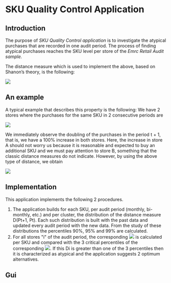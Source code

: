 # SKU Quality Control Application

## Introduction

The purpose of _SKU Quality Control application_ is to investigate the atypical purchases that are
recorded in one audit period.
The process of finding atypical purchases reaches the SKU level per store
of the _Emrc Retail Audit sample._

The distance measure which is used to implement the above, based on Shanon’s theory, is the
following:

<img src="https://latex.codecogs.com/gif.latex?%5Ctext%7B%20%7DD%28P_%7Bt&plus;1%7D%2CP_t%29%3DP_%7Bt&plus;1%7D%5Ccdot%5Cln%28P_%7Bt&plus;1%7D/P_t%29&plus;P_t-P_%7Bt&plus;1%7D%5Ctext%7B%20%7D" />

## An example

A typical example that describes this property is the following:
We have 2 stores where the purchases for the same SKU in 2 consecutive periods are

<img src="https://latex.codecogs.com/gif.latex?%5Ctext%7Bstore%20A%3A%20%7DP_t%3D1%2C%20P_%7Bt&plus;1%7D%3D2%5Ctext%7B%2C%20and%20store%20B%3A%20%7DP_t%3D5%2C%20P_%7Bt&plus;1%7D%3D10." />

We immediately observe the doubling of the purchases in the period t + 1, that is, we have a 100%
increase in both stores. Here, the increase in store A should not worry us because it is reasonable and
expected to buy an additional SKU and we must pay attention to store B, something that the classic
distance measures do not indicate.
However, by using the above type of distance, we obtain

<img src="https://latex.codecogs.com/gif.latex?D%28P_%7Bt&plus;1%7D%2CP_t%29%3D0.386%5Ctext%7B%20for%20the%20store%20A%20and%20%7DD%28P_%7Bt&plus;1%7D%2CP_t%29%3D1.931%5Ctext%7B%20for%20the%20store%20B%2C%7D" />

## Implementation

This application implements the following 2 procedures.

1. The application builds for each SKU, per audit period (monthly, bi-monthly, etc.) and per cluster,
   the distribution of the distance measure D(Pt+1, Pt). Each such distribution is built with the past
   data and updated every audit period with the new data. From the study of these distributions the
   percentiles 90%, 95% and 99% are calculated.
2. For all stores "i" of the audit period, the corresponding <img src="https://latex.codecogs.com/gif.latex?D_i%28P_%7Bt&plus;1%7D%2C%20P_t%29" /> is calculated per SKU and
   compared with the 3 critical percentiles of the corresponding <img src="https://latex.codecogs.com/gif.latex?D%28P_%7Bt&plus;1%7D%2C%20P_t%29" />.
   If this Di is greater
   than one of the 3 percentiles then it is characterized as atypical and the application suggests 2
   optimum alternatives.

## Gui
